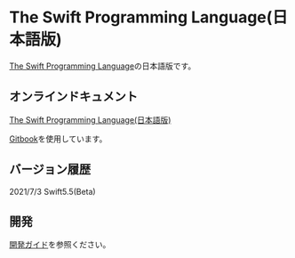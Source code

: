 # The Swift Programming Language\(日本語版\)

[The Swift Programming Language](https://docs.swift.org/swift-book/)の日本語版です。

## オンラインドキュメント

[The Swift Programming Language\(日本語版\)](https://swift-programming-language-jp.gitbook.io/the-swift-programming-language-jp/)

[Gitbook](https://www.gitbook.com)を使用しています。

## バージョン履歴

2021/7/3 Swift5.5\(Beta\)

## 開発

[開発ガイド](https://github.com/stzn/the-swift-programming-language-jp/tree/fb429c05ba8213016ca97e93f9454d86ed274ab7/CONTRIBUTION.md)を参照ください。

